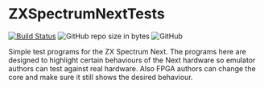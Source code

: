 # ZXSpectrumNextTests
[![Build Status](https://api.cirrus-ci.com/github/MrKWatkins/ZXSpectrumNextTests.svg?branch=develop)](https://cirrus-ci.com/github/MrKWatkins/ZXSpectrumNextTests)
![GitHub repo size in bytes](https://img.shields.io/github/repo-size/MrKWatkins/ZXSpectrumNextTests.svg)
![GitHub](https://img.shields.io/github/license/MrKWatkins/ZXSpectrumNextTests.svg)

Simple test programs for the ZX Spectrum Next. The programs here are designed to highlight certain behaviours of the Next hardware so emulator authors can test against real hardware. Also FPGA authors can change the core and make sure it still shows the desired behaviour.
